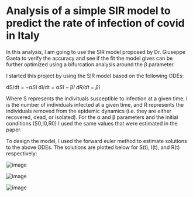 # Analysis of a simple SIR model to predict the rate of infection of covid in Italy

In this analysis, I am going to use the SIR model proposed by Dr. Giuseppe Gaeta to verify the accuracy and see if the fit the model gives can be further optimized using a bifurcation analysis around the β parameter.

I started this project by using the SIR model based on the following ODEs:

dS/dt = −α*S*I
dI/dt = α*S*I − β*I
dR/dt = β*I

Where S represents the indivituals susceptible to infection at a given time, I is the number of individuals infected at a given time, and R represents the individuals removed from the epidemic dynamics (i.e. they are either recovered, dead, or isolated). For the α and β parameters and the initial conditions (S0,I0,R0) I used the same values that were estimated in the paper. 

To design the model, I used the forward euler method to estimate solutions to the above ODEs. The solutions are plotted below for S(t), I(t), and R(t) respectively:

![image](https://user-images.githubusercontent.com/112734081/206884953-af6b9bfd-7c72-4e84-9a82-57ce7f993c3c.png)


![image](https://user-images.githubusercontent.com/112734081/206884959-997cfbae-bac2-48ea-b673-a0cc230bef3f.png)


![image](https://user-images.githubusercontent.com/112734081/206884970-33b44710-4411-4fe8-96d8-2bcc3a0e5b0e.png)
